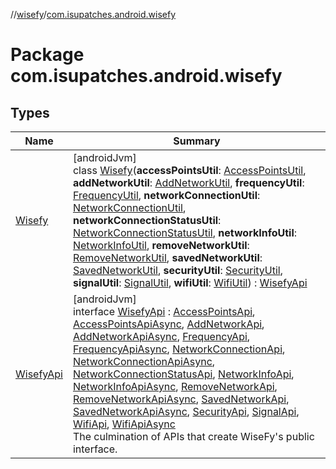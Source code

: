 //[wisefy](../../index.md)/[com.isupatches.android.wisefy](index.md)

# Package com.isupatches.android.wisefy

## Types

| Name | Summary |
|---|---|
| [Wisefy](-wisefy/index.md) | [androidJvm]<br>class [Wisefy](-wisefy/index.md)(**accessPointsUtil**: [AccessPointsUtil](../com.isupatches.android.wisefy.accesspoints/-access-points-util/index.md), **addNetworkUtil**: [AddNetworkUtil](../com.isupatches.android.wisefy.addnetwork/-add-network-util/index.md), **frequencyUtil**: [FrequencyUtil](../com.isupatches.android.wisefy.frequency/-frequency-util/index.md), **networkConnectionUtil**: [NetworkConnectionUtil](../com.isupatches.android.wisefy.networkconnection/-network-connection-util/index.md), **networkConnectionStatusUtil**: [NetworkConnectionStatusUtil](../com.isupatches.android.wisefy.networkconnectionstatus/-network-connection-status-util/index.md), **networkInfoUtil**: [NetworkInfoUtil](../com.isupatches.android.wisefy.networkinfo/-network-info-util/index.md), **removeNetworkUtil**: [RemoveNetworkUtil](../com.isupatches.android.wisefy.removenetwork/-remove-network-util/index.md), **savedNetworkUtil**: [SavedNetworkUtil](../com.isupatches.android.wisefy.savednetworks/-saved-network-util/index.md), **securityUtil**: [SecurityUtil](../com.isupatches.android.wisefy.security/-security-util/index.md), **signalUtil**: [SignalUtil](../com.isupatches.android.wisefy.signal/-signal-util/index.md), **wifiUtil**: [WifiUtil](../com.isupatches.android.wisefy.wifi/-wifi-util/index.md)) : [WisefyApi](-wisefy-api/index.md) |
| [WisefyApi](-wisefy-api/index.md) | [androidJvm]<br>interface [WisefyApi](-wisefy-api/index.md) : [AccessPointsApi](../com.isupatches.android.wisefy.accesspoints/-access-points-api/index.md), [AccessPointsApiAsync](../com.isupatches.android.wisefy.accesspoints/-access-points-api-async/index.md), [AddNetworkApi](../com.isupatches.android.wisefy.addnetwork/-add-network-api/index.md), [AddNetworkApiAsync](../com.isupatches.android.wisefy.addnetwork/-add-network-api-async/index.md), [FrequencyApi](../com.isupatches.android.wisefy.frequency/-frequency-api/index.md), [FrequencyApiAsync](../com.isupatches.android.wisefy.frequency/-frequency-api-async/index.md), [NetworkConnectionApi](../com.isupatches.android.wisefy.networkconnection/-network-connection-api/index.md), [NetworkConnectionApiAsync](../com.isupatches.android.wisefy.networkconnection/-network-connection-api-async/index.md), [NetworkConnectionStatusApi](../com.isupatches.android.wisefy.networkconnectionstatus/-network-connection-status-api/index.md), [NetworkInfoApi](../com.isupatches.android.wisefy.networkinfo/-network-info-api/index.md), [NetworkInfoApiAsync](../com.isupatches.android.wisefy.networkinfo/-network-info-api-async/index.md), [RemoveNetworkApi](../com.isupatches.android.wisefy.removenetwork/-remove-network-api/index.md), [RemoveNetworkApiAsync](../com.isupatches.android.wisefy.removenetwork/-remove-network-api-async/index.md), [SavedNetworkApi](../com.isupatches.android.wisefy.savednetworks/-saved-network-api/index.md), [SavedNetworkApiAsync](../com.isupatches.android.wisefy.savednetworks/-saved-network-api-async/index.md), [SecurityApi](../com.isupatches.android.wisefy.security/-security-api/index.md), [SignalApi](../com.isupatches.android.wisefy.signal/-signal-api/index.md), [WifiApi](../com.isupatches.android.wisefy.wifi/-wifi-api/index.md), [WifiApiAsync](../com.isupatches.android.wisefy.wifi/-wifi-api-async/index.md)<br>The culmination of APIs that create WiseFy's public interface. |
